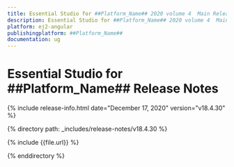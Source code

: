 ```yaml
---
title: Essential Studio for ##Platform_Name## 2020 volume 4  Main Release Release Notes  
description: Essential Studio for ##Platform_Name## 2020 volume 4  Main Release Release Notes  
platform: ej2-angular
publishingplatform: ##Platform_Name##
documentation: ug
---
```


# Essential Studio for  ##Platform_Name##  Release Notes  

{% include release-info.html date="December 17, 2020"   version="v18.4.30"  %} 

{% directory path: _includes/release-notes/v18.4.30 %}

{% include {{file.url}} %}

{% enddirectory %}
